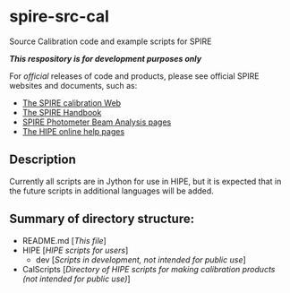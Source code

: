 spire-src-cal
==================

Source Calibration code and example scripts for SPIRE

***This respository is for development purposes only***

For _official_ releases of code and products, please see official SPIRE websites and documents, such as:
 + [The SPIRE calibration Web](http://herschel.esac.esa.int/twiki/bin/view/Public/SpireCalibrationWeb)
 + [The SPIRE Handbook](http://herschel.esac.esa.int/Docs/SPIRE/spire_handbook.pdf)
 + [SPIRE Photometer Beam Analysis pages](http://herschel.esac.esa.int/twiki/bin/view/Public/SpirePhotometerBeamProfileAnalysis)
 + [The HIPE online help pages](http://herschel.esac.esa.int/hcss-doc-12.0/)

Description
-----------
Currently all scripts are in Jython for use in HIPE, but it is expected that
in the future scripts in additional languages will be added.

Summary of directory structure:
-------------------------------
 + README.md				[*This file*]
 + HIPE					[*HIPE scripts for users*]
     + dev				[*Scripts in development, not intended for public use*]
 + CalScripts				[*Directory of HIPE scripts for making calibration products (not intended for public use)*]
